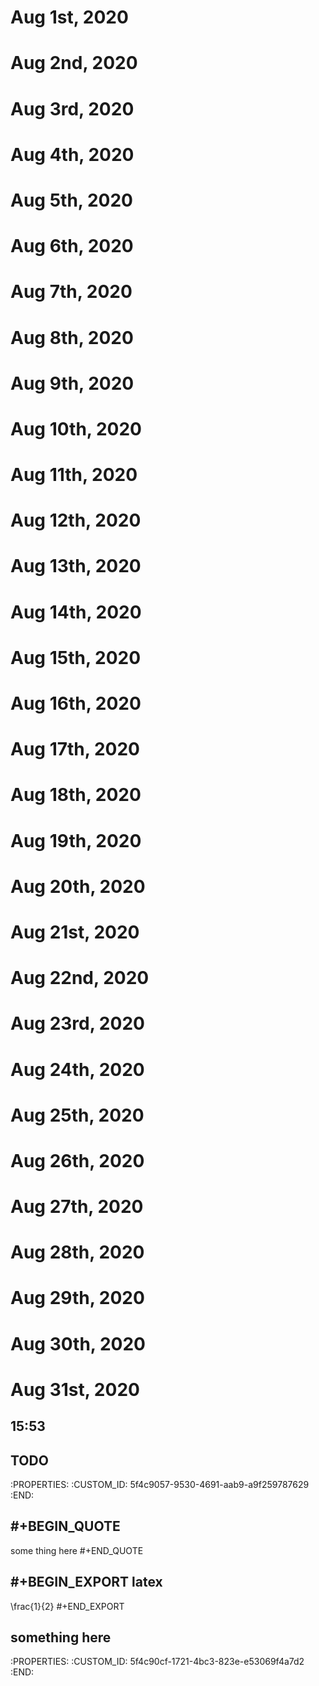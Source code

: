 # Aug 1st, 2020
# Aug 2nd, 2020
# Aug 3rd, 2020
# Aug 4th, 2020
# Aug 5th, 2020
# Aug 6th, 2020
# Aug 7th, 2020
# Aug 8th, 2020
# Aug 9th, 2020
# Aug 10th, 2020
# Aug 11th, 2020
# Aug 12th, 2020
# Aug 13th, 2020
# Aug 14th, 2020
# Aug 15th, 2020
# Aug 16th, 2020
# Aug 17th, 2020
# Aug 18th, 2020
# Aug 19th, 2020
# Aug 20th, 2020
# Aug 21st, 2020
# Aug 22nd, 2020
# Aug 23rd, 2020
# Aug 24th, 2020
# Aug 25th, 2020
# Aug 26th, 2020
# Aug 27th, 2020
# Aug 28th, 2020
# Aug 29th, 2020
# Aug 30th, 2020
# Aug 31st, 2020
## 15:53
## TODO
   :PROPERTIES:
   :CUSTOM_ID: 5f4c9057-9530-4691-aab9-a9f259787629
   :END:
## #+BEGIN_QUOTE
some thing here
#+END_QUOTE
## #+BEGIN_EXPORT latex
\frac{1}{2}
#+END_EXPORT
## **something here**
   :PROPERTIES:
   :CUSTOM_ID: 5f4c90cf-1721-4bc3-823e-e53069f4a7d2
   :END:
